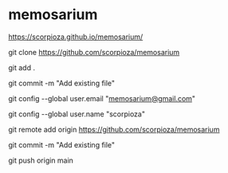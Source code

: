 # memosarium

https://scorpioza.github.io/memosarium/


git clone https://github.com/scorpioza/memosarium

git add .

git commit -m "Add existing file"

git config --global user.email "memosarium@gmail.com"

git config --global user.name "scorpioza"

git remote add origin https://github.com/scorpioza/memosarium

git commit -m "Add existing file"

git push origin main

